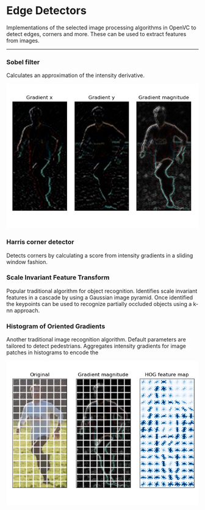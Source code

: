 # Edge Detectors

Implementations of the selected image processing algorithms in OpenVC to detect edges, corners and more. These can be used to extract features from images.

___________________________________

### Sobel filter

Calculates an approximation of the intensity derivative.

![First order gradients](images/hog-example-gradients.png "Fist order gradients")


### Harris corner detector

Detects corners by calculating a score from intensity gradients in a sliding window fashion.


### Scale Invariant Feature Transform

Popular traditional algorithm for object recognition. Identifies scale invariant features in a cascade by using a Gaussian image pyramid. Once identified the keypoints can be used to recognize partially occluded objects using a k-nn approach.


### Histogram of Oriented Gradients

Another traditional image recognition algorithm. Default parameters are tailored to detect pedestrians. Aggregates intensity gradients for image patches in histograms to encode the 

![hog example](images/hog-example.png "HOG example")
